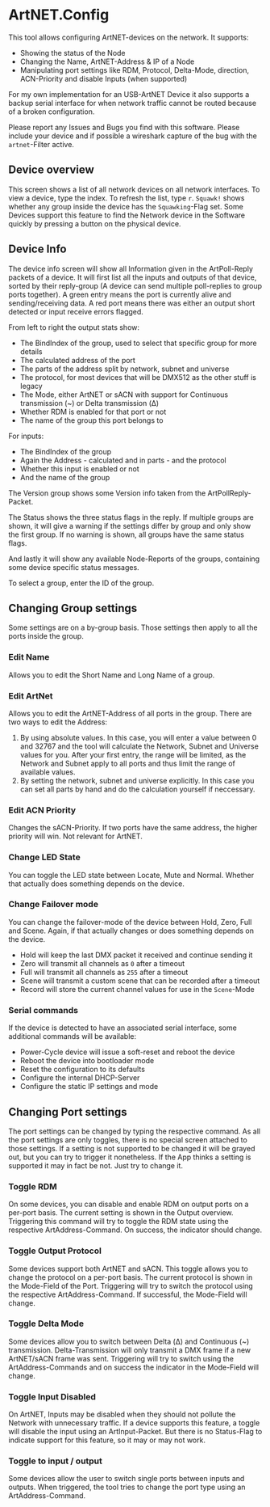 # ArtNET.Config
This tool allows configuring ArtNET-devices on the network. It supports:
- Showing the status of the Node
- Changing the Name, ArtNET-Address & IP of a Node
- Manipulating port settings like RDM, Protocol, Delta-Mode, direction, ACN-Priority and disable Inputs (when supported)

For my own implementation for an USB-ArtNET Device it also supports a backup serial interface for when network traffic cannot be routed because of a broken configuration.

Please report any Issues and Bugs you find with this software. Please include your device and if possible a wireshark capture of the bug with the `artnet`-Filter active.

## Device overview
This screen shows a list of all network devices on all network interfaces. To view a device, type the index. To refresh the list, type `r`. `Squawk!` shows whether any group inside the device has the `Squawking`-Flag set. Some Devices support this feature to find the Network device in the Software quickly by pressing a button on the physical device.

## Device Info
The device info screen will show all Information given in the ArtPoll-Reply packets of a device. It will first list all the inputs and outputs of that device, sorted by their reply-group (A device can send multiple poll-replies to group ports together). A green entry means the port is currently alive and sending/receiving data. A red port means there was either an output short detected or input receive errors flagged.

From left to right the output stats show:
- The BindIndex of the group, used to select that specific group for more details
- The calculated address of the port
- The parts of the address split by network, subnet and universe
- The protocol, for most devices that will be DMX512 as the other stuff is legacy
- The Mode, either ArtNET or sACN with support for Continuous transmission (~) or Delta transmission (Δ)
- Whether RDM is enabled for that port or not
- The name of the group this port belongs to

For inputs:
- The BindIndex of the group
- Again the Address - calculated and in parts - and the protocol
- Whether this input is enabled or not
- And the name of the group

The Version group shows some Version info taken from the ArtPollReply-Packet.

The Status shows the three status flags in the reply. If multiple groups are shown, it will give a warning if the settings differ by group and only show the first group. If no warning is shown, all groups have the same status flags.

And lastly it will show any available Node-Reports of the groups, containing some device specific status messages.

To select a group, enter the ID of the group.

## Changing Group settings
Some settings are on a by-group basis. Those settings then apply to all the ports inside the group.

### Edit Name
Allows you to edit the Short Name and Long Name of a group.

### Edit ArtNet
Allows you to edit the ArtNET-Address of all ports in the group. There are two ways to edit the Address:
1. By using absolute values. In this case, you will enter a value between 0 and 32767 and the tool will calculate the Network, Subnet and Universe values for you. After your first entry, the range will be limited, as the Network and Subnet apply to all ports and thus limit the range of available values.
2. By setting the network, subnet and universe explicitly. In this case you can set all parts by hand and do the calculation yourself if neccessary.

### Edit ACN Priority
Changes the sACN-Priority. If two ports have the same address, the higher priority will win. Not relevant for ArtNET.

### Change LED State
You can toggle the LED state between Locate, Mute and Normal. Whether that actually does something depends on the device.

### Change Failover mode
You can change the failover-mode of the device between Hold, Zero, Full and Scene. Again, if that actually changes or does something depends on the device.
- Hold will keep the last DMX packet it received and continue sending it
- Zero will transmit all channels as `0` after a timeout
- Full will transmit all channels as `255` after a timeout
- Scene will transmit a custom scene that can be recorded after a timeout
- Record will store the current channel values for use in the `Scene`-Mode

### Serial commands
If the device is detected to have an associated serial interface, some additional commands will be available:
- Power-Cycle device will issue a soft-reset and reboot the device
- Reboot the device into bootloader mode
- Reset the configuration to its defaults
- Configure the internal DHCP-Server
- Configure the static IP settings and mode

## Changing Port settings
The port settings can be changed by typing the respective command. As all the port settings are only toggles, there is no special screen attached to those settings. If a setting is not supported to be changed it will be grayed out, but you can try to trigger it nonetheless. If the App thinks a setting is supported it may in fact be not. Just try to change it.

### Toggle RDM
On some devices, you can disable and enable RDM on output ports on a per-port basis. The current setting is shown in the Output overview. Triggering this command will try to toggle the RDM state using the respective ArtAddress-Command. On success, the indicator should change.

### Toggle Output Protocol
Some devices support both ArtNET and sACN. This toggle allows you to change the protocol on a per-port basis. The current protocol is shown in the Mode-Field of the Port. Triggering will try to switch the protocol using the respective ArtAddress-Command. If successful, the Mode-Field will change.

### Toggle Delta Mode
Some devices allow you to switch between Delta (Δ) and Continuous (~) transmission. Delta-Transmission will only transmit a DMX frame if a new ArtNET/sACN frame was sent. Triggering will try to switch using the ArtAddress-Commands and on success the indicator in the Mode-Field will change.

### Toggle Input Disabled
On ArtNET, Inputs may be disabled when they should not pollute the Network with unnecessary traffic. If a device supports this feature, a toggle will disable the input using an ArtInput-Packet. But there is no Status-Flag to indicate support for this feature, so it may or may not work.

### Toggle to input / output
Some devices allow the user to switch single ports between inputs and outputs. When triggered, the tool tries to change the port type using an ArtAddress-Command.
